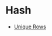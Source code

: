 # Hash
* [Unique Rows](https://www.hackerrank.com/contests/exam-2022-part1-sda/challenges/unique-rows/submissions/code/1387829323)
